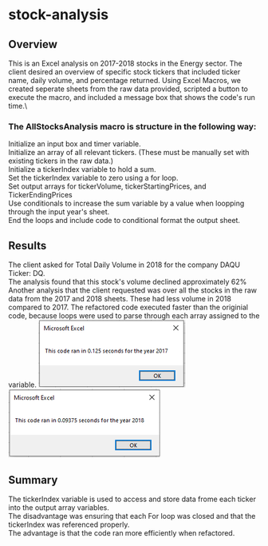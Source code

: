 # stock-analysis

## Overview
This is an Excel analysis on 2017-2018 stocks in the Energy sector. The client desired an overview of specific stock tickers that included ticker name, daily volume, and percentage returned. Using Excel Macros, we created seperate sheets from the raw data provided, scripted a button to execute the macro, and included a message box that shows the code's run time.\
### The AllStocksAnalysis macro is structure in the following way:
Initialize an input box and timer variable.\
Initialize an array of all relevant tickers. (These must be manually set with existing tickers in the raw data.)\
Initialize a tickerIndex variable to hold a sum.\
Set the tickerIndex variable to zero using a for loop.\
Set output arrays for tickerVolume, tickerStartingPrices, and TickerEndingPrices\
Use conditionals to increase the sum variable by a value when loopping through the input year's sheet.\
End the loops and include code to conditional format the output sheet.

## Results
The client asked for Total Daily Volume in 2018 for the company DAQU Ticker: DQ.\
The analysis found that this stock's volume declined approximately 62%\
Another analysis that the client requested was over all the stocks in the raw data from the 2017 and 2018 sheets.
These had less volume in 2018 compared to 2017. The refactored code executed faster than the originial code, because loops were used to parse through each array assigned to the variable.
![Image of 2017 Timer Output](/Resources/VBA_Challenge_2017.PNG)
\
![Image of 2018 Timer Output](/Resources/VBA_Challenge_2018.PNG)

## Summary
The tickerIndex variable is used to access and store data frome each ticker into the output array variables.\
The disadvantage was ensuring that each For loop was closed and that the tickerIndex was referenced properly.\
The advantage is that the code ran more efficiently when refactored.


